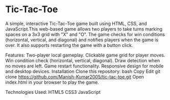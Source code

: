 # Tic-Tac-Toe
A simple, interactive Tic-Tac-Toe game built using HTML, CSS, and JavaScript.This web-based game allows two players to take turns marking spaces on a 3x3 grid with "X" and "O". The game checks for win conditions (horizontal, vertical, and diagonal) and notifies players when the game is over. It also supports restarting the game with a button click.

Features:
Two-player local gameplay.
Clickable game grid for player moves.
Win condition check (horizontal, vertical, diagonal).
Draw detection when no moves are left.
Game restart functionality.
Responsive design for mobile and desktop devices.
Installation
Clone this repository:
bash
Copy
Edit
git clone https://github.com/Manish-Kumar2005/tic-tac-toe.git
Open index.html in your browser to play the game.

Technologies Used:
HTML5
CSS3
JavaScript
